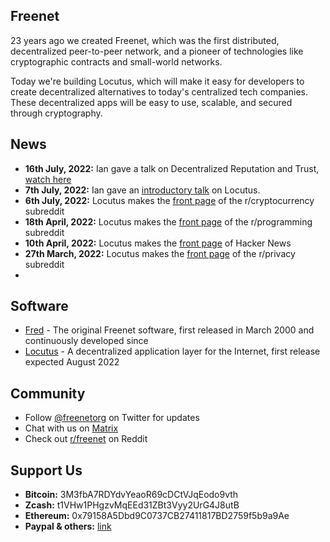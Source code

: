 ## Freenet

23 years ago we created Freenet, which was the first distributed, decentralized peer-to-peer network, and a pioneer of technologies like cryptographic contracts and small-world networks.

Today we're building Locutus, which will make it easy for developers to create decentralized alternatives to today's centralized tech companies. These decentralized apps will be easy to use, scalable, and secured through cryptography.

## News

* **16th July, 2022:** Ian gave a talk on Decentralized Reputation and Trust, [watch here](https://github.com/freenet/locutus/wiki/Decentralized-Reputation-and-Trust)
* **7th July, 2022:** Ian gave an [introductory talk](https://www.youtube.com/watch?v=d31jmv5Tx5k) on Locutus.
* **6th July, 2022:** Locutus makes the [front page](https://www.reddit.com/r/CryptoCurrency/comments/vt069a/23_years_ago_i_created_freenet_the_first/) of the r/cryptocurrency subreddit
* **18th April, 2022:** Locutus makes the [front page](https://www.reddit.com/r/programming/comments/u6erfe/23_years_ago_i_created_freenet_the_first/) of the r/programming subreddit
* **10th April, 2022:** Locutus makes the [front page](https://news.ycombinator.com/item?id=30979002) of Hacker News
* **27th March, 2022:** Locutus makes the [front page](https://www.reddit.com/r/privacy/comments/tpp306/23_years_ago_i_created_freenet_the_first/) of the r/privacy subreddit
* 

## Software

* [Fred](https://freenetproject.org/) - The original Freenet software, first released in March 2000 and continuously developed since
* [Locutus](https://github.com/freenet/locutus) - A decentralized application layer for the Internet, first release expected August 2022

## Community

* Follow [@freenetorg](https://twitter.com/freenetorg) on Twitter for updates
* Chat with us on [Matrix](https://matrix.to/#/#freenet-locutus:matrix.org)
* Check out [r/freenet](https://www.reddit.com/r/Freenet/) on Reddit

## Support Us

* **Bitcoin:** 3M3fbA7RDYdvYeaoR69cDCtVJqEodo9vth
* **Zcash:** t1VHw1PHgzvMqEEd31ZBt3Vyy2UrG4J8utB
* **Ethereum:** 0x79158A5Dbd9C0737CB27411817BD2759f5b9a9Ae
* **Paypal & others:** [link](https://freenetproject.org/pages/donate.html)

